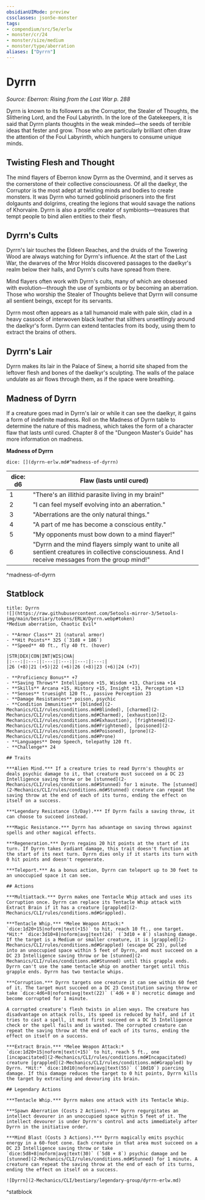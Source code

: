 ```yaml
---
obsidianUIMode: preview
cssclasses: json5e-monster
tags:
- compendium/src/5e/erlw
- monster/cr/24
- monster/size/medium
- monster/type/aberration
aliases: ["Dyrrn"]
---
```

# Dyrrn
*Source: Eberron: Rising from the Last War p. 288*  

Dyrrn is known to its followers as the Corruptor, the Stealer of Thoughts, the Slithering Lord, and the Foul Labyrinth. In the lore of the Gatekeepers, it is said that Dyrrn plants thoughts in the weak minded—the seeds of terrible ideas that fester and grow. Those who are particularly brilliant often draw the attention of the Foul Labyrinth, which hungers to consume unique minds.

## Twisting Flesh and Thought

The mind flayers of Eberron know Dyrrn as the Overmind, and it serves as the cornerstone of their collective consciousness. Of all the daelkyr, the Corruptor is the most adept at twisting minds and bodies to create monsters. It was Dyrrn who turned goblinoid prisoners into the first dolgaunts and dolgrims, creating the legions that would savage the nations of Khorvaire. Dyrrn is also a prolific creator of symbionts—treasures that tempt people to bind alien entities to their flesh.

## Dyrrn's Cults

Dyrrn's lair touches the Eldeen Reaches, and the druids of the Towering Wood are always watching for Dyrrn's influence. At the start of the Last War, the dwarves of the Mror Holds discovered passages to the daelkyr's realm below their halls, and Dyrrn's cults have spread from there.

Mind flayers often work with Dyrrn's cults, many of which are obsessed with evolution—through the use of symbionts or by becoming an aberration. Those who worship the Stealer of Thoughts believe that Dyrrn will consume all sentient beings, except for its servants.

Dyrrn most often appears as a tall humanoid male with pale skin, clad in a heavy cassock of interwoven black leather that slithers unsettlingly around the daelkyr's form. Dyrrn can extend tentacles from its body, using them to extract the brains of others.

## Dyrrn's Lair

Dyrrn makes its lair in the Palace of Sinew, a horrid site shaped from the leftover flesh and bones of the daelkyr's sculpting. The walls of the palace undulate as air flows through them, as if the space were breathing.

## Madness of Dyrrn

If a creature goes mad in Dyrrn's lair or while it can see the daelkyr, it gains a form of indefinite madness. Roll on the Madness of Dyrrn table to determine the nature of this madness, which takes the form of a character flaw that lasts until cured. Chapter 8 of the "Dungeon Master's Guide" has more information on madness.

**Madness of Dyrrn**

`dice: [](dyrrn-erlw.md#^madness-of-dyrrn)`

| dice: d6 | Flaw (lasts until cured) |
|----------|--------------------------|
| 1 | "There's an illithid parasite living in my brain!" |
| 2 | "I can feel myself evolving into an aberration." |
| 3 | "Aberrations are the only natural things." |
| 4 | "A part of me has become a conscious entity." |
| 5 | "My opponents must bow down to a mind flayer!" |
| 6 | "Dyrrn and the mind flayers simply want to unite all sentient creatures in collective consciousness. And I receive messages from the group mind!" |
^madness-of-dyrrn

## Statblock

```ad-statblock
title: Dyrrn
![](https://raw.githubusercontent.com/5etools-mirror-3/5etools-img/main/bestiary/tokens/ERLW/Dyrrn.webp#token)
*Medium aberration, Chaotic Evil*

- **Armor Class** 21 (natural armor)
- **Hit Points** 325 (`31d8 + 186`)
- **Speed** 40 ft., fly 40 ft. (hover)

|STR|DEX|CON|INT|WIS|CHA|
|:---:|:---:|:---:|:---:|:---:|:---:|
|26 (+8)|21 (+5)|22 (+6)|26 (+8)|23 (+6)|24 (+7)|

- **Proficiency Bonus** +7
- **Saving Throws** Intelligence +15, Wisdom +13, Charisma +14
- **Skills** Arcana +15, History +15, Insight +13, Perception +13
- **Senses** truesight 120 ft., passive Perception 23
- **Damage Resistances** poison, psychic
- **Condition Immunities** [blinded](2-Mechanics/CLI/rules/conditions.md#Blinded), [charmed](2-Mechanics/CLI/rules/conditions.md#Charmed), [exhaustion](2-Mechanics/CLI/rules/conditions.md#Exhaustion), [frightened](2-Mechanics/CLI/rules/conditions.md#Frightened), [poisoned](2-Mechanics/CLI/rules/conditions.md#Poisoned), [prone](2-Mechanics/CLI/rules/conditions.md#Prone)
- **Languages** Deep Speech, telepathy 120 ft.
- **Challenge** 24

## Traits

***Alien Mind.*** If a creature tries to read Dyrrn's thoughts or deals psychic damage to it, that creature must succeed on a DC 23 Intelligence saving throw or be [stunned](2-Mechanics/CLI/rules/conditions.md#Stunned) for 1 minute. The [stunned](2-Mechanics/CLI/rules/conditions.md#Stunned) creature can repeat the saving throw at the end of each of its turns, ending the effect on itself on a success.

***Legendary Resistance (3/Day).*** If Dyrrn fails a saving throw, it can choose to succeed instead.

***Magic Resistance.*** Dyrrn has advantage on saving throws against spells and other magical effects.

***Regeneration.*** Dyrrn regains 20 hit points at the start of its turn. If Dyrrn takes radiant damage, this trait doesn't function at the start of its next turn. Dyrrn dies only if it starts its turn with 0 hit points and doesn't regenerate.

***Teleport.*** As a bonus action, Dyrrn can teleport up to 30 feet to an unoccupied space it can see.

## Actions

***Multiattack.*** Dyrrn makes one Tentacle Whip attack and uses its Corruption once. Dyrrn can replace its Tentacle Whip attack with Extract Brain if it has a creature [grappled](2-Mechanics/CLI/rules/conditions.md#Grappled).

***Tentacle Whip.*** *Melee Weapon Attack:* `dice:1d20+15|noform|text(+15)` to hit, reach 10 ft., one target. *Hit:* `dice:3d10+8|noform|avg|text(24)` (`3d10 + 8`) slashing damage. If the target is a Medium or smaller creature, it is [grappled](2-Mechanics/CLI/rules/conditions.md#Grappled) (escape DC 23), pulled into an unoccupied space within 5 feet of Dyrrn, and must succeed on a DC 23 Intelligence saving throw or be [stunned](2-Mechanics/CLI/rules/conditions.md#Stunned) until this grapple ends. Dyrrn can't use the same tentacle whip on another target until this grapple ends. Dyrrn has two tentacle whips.

***Corruption.*** Dyrrn targets one creature it can see within 60 feet of it. The target must succeed on a DC 23 Constitution saving throw or take `dice:4d6+8|noform|avg|text(22)` (`4d6 + 8`) necrotic damage and become corrupted for 1 minute.

A corrupted creature's flesh twists in alien ways. The creature has disadvantage on attack rolls, its speed is reduced by half, and if it tries to cast a spell, it must first succeed on a DC 15 Intelligence check or the spell fails and is wasted. The corrupted creature can repeat the saving throw at the end of each of its turns, ending the effect on itself on a success.

***Extract Brain.*** *Melee Weapon Attack:* `dice:1d20+15|noform|text(+15)` to hit, reach 5 ft., one [incapacitated](2-Mechanics/CLI/rules/conditions.md#Incapacitated) creature [grappled](2-Mechanics/CLI/rules/conditions.md#Grappled) by Dyrrn. *Hit:* `dice:10d10|noform|avg|text(55)` (`10d10`) piercing damage. If this damage reduces the target to 0 hit points, Dyrrn kills the target by extracting and devouring its brain.

## Legendary Actions

***Tentacle Whip.*** Dyrrn makes one attack with its Tentacle Whip.

***Spawn Aberration (Costs 2 Actions).*** Dyrrn regurgitates an intellect devourer in an unoccupied space within 5 feet of it. The intellect devourer is under Dyrrn's control and acts immediately after Dyrrn in the initiative order.

***Mind Blast (Costs 3 Actions).*** Dyrrn magically emits psychic energy in a 60-foot cone. Each creature in that area must succeed on a DC 23 Intelligence saving throw or take `dice:5d8+8|noform|avg|text(30)` (`5d8 + 8`) psychic damage and be [stunned](2-Mechanics/CLI/rules/conditions.md#Stunned) for 1 minute. A creature can repeat the saving throw at the end of each of its turns, ending the effect on itself on a success.

![Dyrrn](2-Mechanics/CLI/bestiary/legendary-group/dyrrn-erlw.md)
```
^statblock